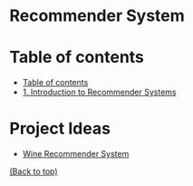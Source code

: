 # Recommender System

# Table of contents
- [Table of contents](#table-of-contents)
- [1. Introduction to Recommender Systems](./chapters/c1_introduction_to_recommender_systems.md)

# Project Ideas
- [Wine Recommender System](https://stackoverflow.com/questions/69287274/data-scraping-from-vivino-com-wine-information-and-reviews)

[(Back to top)](#table-of-contents)
